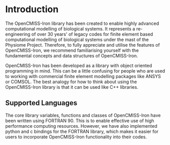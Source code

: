# Introduction

The OpenCMISS-Iron library has been created to enable highly advanced computational modelling of biological systems. It represents a re-engineering of over 30 years' of legacy codes for finite element based computational modelling of biological systems under the mast of the Physiome Project. Therefore, to fully appreciate and utilise the features of OpenCMISS-Iron, we recommend familiarising yourself with the fundamental concepts and data structures of OpenCMISS-Iron.

OpenCMISS-Iron has been developed as a library with object oriented programming in mind. This can be a little confusing for people who are used to working with commercial finite element modelling packages like ANSYS or COMSOL. The best analogy for how to think about using the OpenCMISS-Iron library is that it can be used like C++ libraries. 

## Supported Languages
The core library variables, functions and classes of OpenCMISS-Iron have been written using FORTRAN 90. This is to enable effective use of high performance computing resources. However, we have also implemented python and c bindings for the FORTRAN library, which makes it easier for users to incorporate OpenCMISS-Iron functionality into their codes. 
